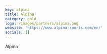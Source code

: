 ```yaml
---
key: alpina
title: Alpina
category: gold
logo: /images/partners/alpina.png
website: 'https://www.alpina-sports.com/en/'
socials: []
---
```


Alpina